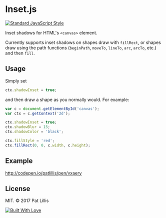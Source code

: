 # Inset.js

[![Standard JavaScript Style](https://img.shields.io/badge/code_style-standard-brightgreen.svg?style=flat-square)](http://standardjs.com/)

Inset shadows for HTML's `<canvas>` element.

Currently supports inset shadows on shapes draw with `fillRect`, or shapes draw using the path functions (`beginPath`, `moveTo`, `lineTo`, `arc`, `arcTo`, etc.) and then `fill`.

## Usage

Simply set 

```javascript
ctx.shadowInset = true;
```

and then draw a shape as you normally would. For example:

```javascript
var c = document.getElementById('canvas');
var ctx = c.getContext('2d');

ctx.shadowInset = true;
ctx.shadowBlur = 15;
ctx.shadowColor = 'black';

ctx.fillStyle = 'red';
ctx.fillRect(0, 0, c.width, c.height);
```

## Example

http://codepen.io/patlillis/pen/vxaery

## License

MIT. © 2017 Pat Lillis

[![Built With Love](http://forthebadge.com/images/badges/built-with-love.svg)](http://forthebadge.com)
